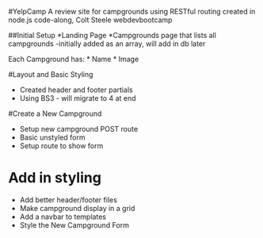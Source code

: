 #YelpCamp
A review site for campgrounds using RESTful routing created in node.js
code-along, Colt Steele webdevbootcamp

##Initial Setup
*Landing Page
*Campgrounds page that lists all campgrounds
    -initially added as an array, will add in db later

Each Campground has:
    * Name
    * Image
    
#Layout and Basic Styling
* Created header and footer partials
* Using BS3 - will migrate to 4 at end

#Create a New Campground
* Setup new campground POST route
* Basic unstyled form
* Setup route to show form

# Add in styling 
* Add better header/footer files
* Make campground display in a grid
* Add a navbar to templates
* Style the New Campground Form